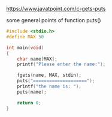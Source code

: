 https://www.javatpoint.com/c-gets-puts



some general points of function puts()



```c
#include <stdio.h>
#define MAX 50

int main(void)
{
    char name[MAX];
    printf("Please enter the name:");

    fgets(name, MAX, stdin);
    puts("====================");
    printf("the name is: ");
    puts(name);

    return 0;
}
```

